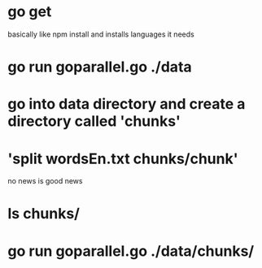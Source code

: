 # go get
basically like npm install and installs languages it needs

# go run goparallel.go ./data

# go into data directory and create a directory called 'chunks'
# 'split wordsEn.txt chunks/chunk'
no news is good news

# ls chunks/

# go run goparallel.go ./data/chunks/